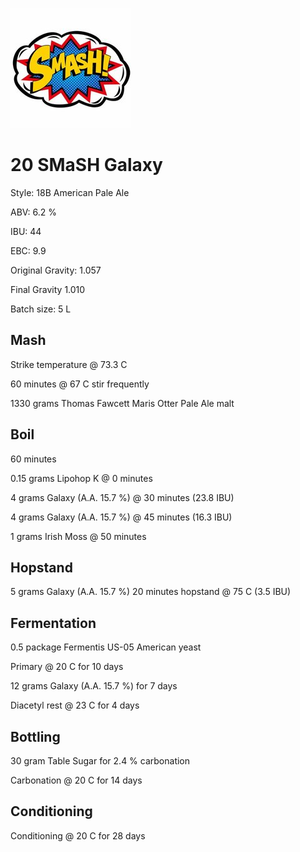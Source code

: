 ![logo](./20_SMaSH_Galaxy.jpeg)

# 20 SMaSH Galaxy

Style: 18B American Pale Ale

ABV: 6.2 %

IBU: 44

EBC: 9.9

Original Gravity: 1.057

Final Gravity 1.010

Batch size: 5 L

## Mash

Strike temperature @ 73.3 C

60 minutes @ 67 C stir frequently

1330 grams Thomas Fawcett Maris Otter Pale Ale malt

## Boil

60 minutes

0.15 grams Lipohop K @ 0 minutes

4 grams Galaxy (A.A. 15.7 %) @ 30 minutes (23.8 IBU)

4 grams Galaxy (A.A. 15.7 %) @ 45 minutes (16.3 IBU)

1 grams Irish Moss @ 50 minutes

## Hopstand

5 grams Galaxy (A.A. 15.7 %) 20 minutes hopstand @ 75 C (3.5 IBU)

## Fermentation

0.5 package Fermentis US-05 American yeast

Primary @ 20 C for 10 days

12 grams Galaxy (A.A. 15.7 %) for 7 days

Diacetyl rest @ 23 C for 4 days

## Bottling

30 gram Table Sugar for 2.4 % carbonation

Carbonation @ 20 C for 14 days

## Conditioning

Conditioning @ 20 C for 28 days
